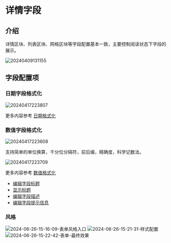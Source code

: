 # 详情字段

## 介绍

详情区块、列表区块、网格区块等字段配置基本一致，主要控制阅读状态下字段的展示。

![20240409131155](https://static-docs.nocobase.com/20240409131155.png)

## 字段配置项

### 日期字段格式化

![20240417223807](https://static-docs.nocobase.com/20240417223807.png)

更多内容参考 [日期格式化](/handbook/ui/fields/specific/date-picker)

### 数值字段格式化

![20240417223608](https://static-docs.nocobase.com/20240417223608.png)

支持简单的单位换算，千分位分隔符，前后缀，精确度，科学记数法。

![20240417223709](https://static-docs.nocobase.com/20240417223709.png)

更多内容参考 [数值格式化](/handbook/ui/fields/field-settings/number-format)

- [编辑字段标题](/handbook/ui/fields/field-settings/edit-title)
- [显示标题](/handbook/ui/fields/field-settings/display-title)
- [编辑字段描述](/handbook/ui/fields/field-settings/edit-description)
- [编辑字段提示信息](/handbook/ui/fields/field-settings/edit-tooltip)

### 风格

![2024-06-26-15-16-09-表单风格入口](https://static-docs.nocobase.com/2024-06-26-15-16-09-表单风格入口.png)
![2024-06-26-15-21-31-样式配置](https://static-docs.nocobase.com/2024-06-26-15-21-31-样式配置.png)
![2024-06-26-15-22-42-表单-最终效果](https://static-docs.nocobase.com/2024-06-26-15-22-42-表单-最终效果.png)